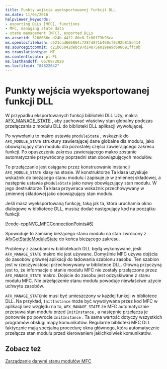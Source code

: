 ```yaml
---
title: Punkty wejścia wyeksportowanej funkcji DLL
ms.date: 11/04/2016
helpviewer_keywords:
- exporting DLLs [MFC], functions
- MFC, managing state data
- state management [MFC], exported DLLs
ms.assetid: 3268666e-d24b-44f2-80e8-7c80f73b93ca
ms.openlocfilehash: c521cad666864c728fd871b460cf0c92b815e414
ms.sourcegitcommit: c21b05042debc97d14875e019ee9d698691ffc0b
ms.translationtype: MT
ms.contentlocale: pl-PL
ms.lasthandoff: 06/09/2020
ms.locfileid: "84622642"
---
```

# <a name="exported-dll-function-entry-points"></a>Punkty wejścia wyeksportowanej funkcji DLL

W przypadku eksportowanych funkcji biblioteki DLL Użyj makra [AFX_MANAGE_STATE](reference/extension-dll-macros.md#afx_manage_state) , aby zachować właściwy stan globalny podczas przełączania z modułu DLL do biblioteki DLL aplikacji wywołującej.

Po wywołaniu to makro ustawia `pModuleState` , wskaźnik do `AFX_MODULE_STATE` struktury zawierającej dane globalne dla modułu, jako obowiązujący stan modułu dla pozostałej części zawierającego zakresu funkcji. Po opuszczeniu zakresu zawierającego makro zostanie automatycznie przywrócony poprzedni stan obowiązujących modułów.

To przełączanie jest osiągane przez konstruowanie instancji `AFX_MODULE_STATE` klasy na stosie. W konstruktorze Ta klasa uzyskuje wskaźnik do bieżącego stanu modułu i zapisuje je w zmiennej składowej, a następnie ustawia `pModuleState` jako nowy obowiązujący stan modułu. W jego destruktorze Ta klasa przywraca wskaźnik przechowywany w zmiennej składowej jako obowiązujący stan modułu.

Jeśli masz wyeksportowaną funkcję, taką jak ta, która uruchamia okno dialogowe w bibliotece DLL, musisz dodać następujący kod na początku funkcji:

[!code-cpp[NVC_MFCConnectionPoints#6](codesnippet/cpp/exported-dll-function-entry-points_1.cpp)]

Spowoduje to zamianę bieżącego stanu modułu na stan zwrócony z [AfxGetStaticModuleState](reference/extension-dll-macros.md#afxgetstaticmodulestate) do końca bieżącego zakresu.

Problemy z zasobami w bibliotekach DLL będą wykonywane, jeśli `AFX_MANAGE_STATE` makro nie jest używane. Domyślnie MFC używa dojścia do zasobów głównej aplikacji do ładowania szablonu zasobu. Ten szablon jest w rzeczywistości przechowywany w bibliotece DLL. Główną przyczyną jest to, że informacje o stanie modułu MFC nie zostały przełączone przez `AFX_MANAGE_STATE` makro. Dojście do zasobu jest odzyskiwane z stanu modułu MFC. Nie przełączenie stanu modułu powoduje niewłaściwe użycie uchwytu zasobów.

`AFX_MANAGE_STATE`nie musi być umieszczony w każdej funkcji w bibliotece DLL. Na przykład, `InitInstance` może być wywoływana przez kod MFC w aplikacji bez względu na to, `AFX_MANAGE_STATE` że MFC automatycznie przesuwa stan modułu przed `InitInstance` , a następnie przełącza je ponownie po powrocie `InitInstance` . Ta sama wartość dotyczy wszystkich programów obsługi mapy komunikatów. Regularne biblioteki MFC DLL faktycznie mają specjalną procedurę okna głównego, która automatycznie przełącza stan modułu przed kierowaniem jakichkolwiek komunikatów.

## <a name="see-also"></a>Zobacz też

[Zarządzanie danymi stanu modułów MFC](managing-the-state-data-of-mfc-modules.md)
